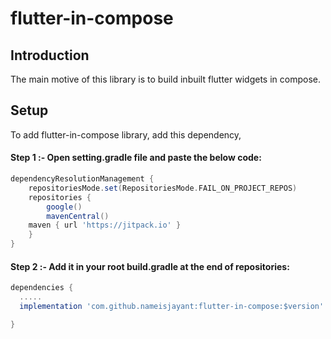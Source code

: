# flutter-in-compose

## Introduction

The main motive of this library is to build inbuilt flutter widgets in compose.

## Setup

To add flutter-in-compose library, add this dependency,

#### Step 1 :- Open setting.gradle file and paste the below code:

```gradle  
dependencyResolutionManagement {
    repositoriesMode.set(RepositoriesMode.FAIL_ON_PROJECT_REPOS)
    repositories {
        google()
        mavenCentral()
	maven { url 'https://jitpack.io' }
    }
}
```

#### Step 2 :- Add it in your root build.gradle at the end of repositories:

```gradle  
dependencies {  
  .....
  implementation 'com.github.nameisjayant:flutter-in-compose:$version'

}  
```
